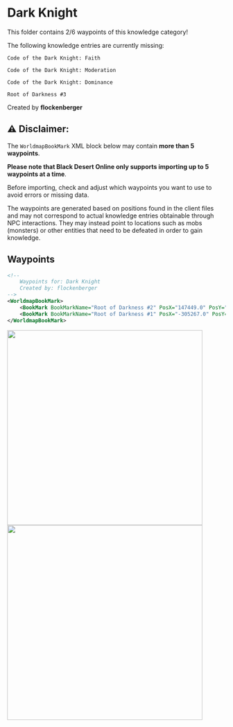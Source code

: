# Dark Knight

This folder contains 2/6 waypoints of this knowledge category!

The following knowledge entries are currently missing: 

```
Code of the Dark Knight: Faith
```

```
Code of the Dark Knight: Moderation
```

```
Code of the Dark Knight: Dominance
```

```
Root of Darkness #3
```


Created by **flockenberger**

## ⚠️ Disclaimer:
The `WorldmapBookMark` XML block below may contain **more than 5 waypoints**.

**Please note that Black Desert Online only supports importing up to 5 waypoints at a time**.

Before importing, check and adjust which waypoints you want to use to avoid errors or missing data.

The waypoints are generated based on positions found in the client files and may not correspond to actual knowledge entries obtainable through NPC interactions.
They may instead point to locations such as mobs (monsters) or other entities that need to be defeated in order to gain knowledge.

## Waypoints
```xml
<!--
    Waypoints for: Dark Knight
    Created by: flockenberger
-->
<WorldmapBookMark>
    <BookMark BookMarkName="Root of Darkness #2" PosX="147449.0" PosY="1592.9000244140625" PosZ="-33323.30078125" />
    <BookMark BookMarkName="Root of Darkness #1" PosX="-305267.0" PosY="2884.5" PosZ="-186073.0" />
</WorldmapBookMark>
```

<img src="./Dark Knight_Root of Darkness #2_Preview.webp" width="450"/> <img src="./Dark Knight_Root of Darkness #1_Preview.webp" width="450"/> 